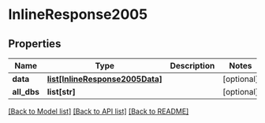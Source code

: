 # InlineResponse2005

## Properties
Name | Type | Description | Notes
------------ | ------------- | ------------- | -------------
**data** | [**list[InlineResponse2005Data]**](InlineResponse2005Data.md) |  | [optional] 
**all_dbs** | **list[str]** |  | [optional] 

[[Back to Model list]](../README.md#documentation-for-models) [[Back to API list]](../README.md#documentation-for-api-endpoints) [[Back to README]](../README.md)

